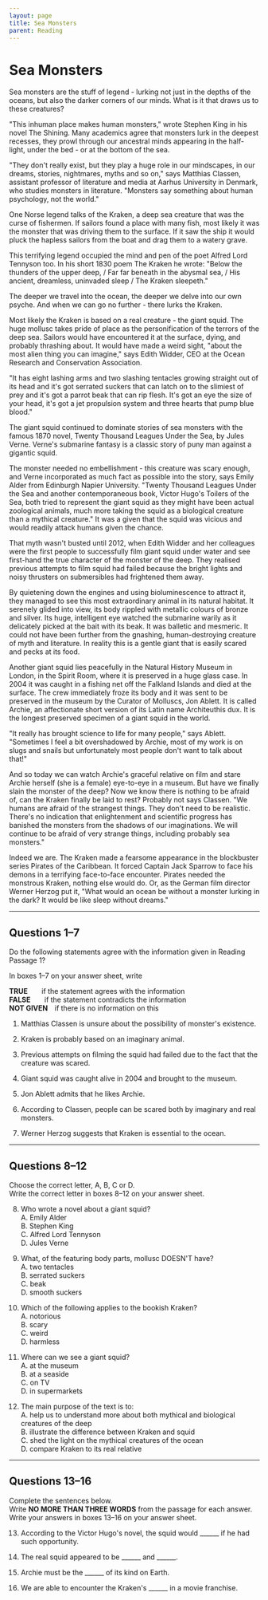 ```yaml
---
layout: page
title: Sea Monsters
parent: Reading
---
```


# Sea Monsters

Sea monsters are the stuff of legend - lurking not just in the depths of the oceans, but also the darker corners of our minds. What is it that draws us to these creatures?

"This inhuman place makes human monsters," wrote Stephen King in his novel The Shining. Many academics agree that monsters lurk in the deepest recesses, they prowl through our ancestral minds appearing in the half-light, under the bed - or at the bottom of the sea.

"They don't really exist, but they play a huge role in our mindscapes, in our dreams, stories, nightmares, myths and so on," says Matthias Classen, assistant professor of literature and media at Aarhus University in Denmark, who studies monsters in literature. "Monsters say something about human psychology, not the world."

One Norse legend talks of the Kraken, a deep sea creature that was the curse of fishermen. If sailors found a place with many fish, most likely it was the monster that was driving them to the surface. If it saw the ship it would pluck the hapless sailors from the boat and drag them to a watery grave.

This terrifying legend occupied the mind and pen of the poet Alfred Lord Tennyson too. In his short 1830 poem The Kraken he wrote: "Below the thunders of the upper deep, / Far far beneath in the abysmal sea, / His ancient, dreamless, uninvaded sleep / The Kraken sleepeth."

The deeper we travel into the ocean, the deeper we delve into our own psyche. And when we can go no further - there lurks the Kraken.

Most likely the Kraken is based on a real creature - the giant squid. The huge mollusc takes pride of place as the personification of the terrors of the deep sea. Sailors would have encountered it at the surface, dying, and probably thrashing about. It would have made a weird sight, "about the most alien thing you can imagine," says Edith Widder, CEO at the Ocean Research and Conservation Association.

"It has eight lashing arms and two slashing tentacles growing straight out of its head and it's got serrated suckers that can latch on to the slimiest of prey and it's got a parrot beak that can rip flesh. It's got an eye the size of your head, it's got a jet propulsion system and three hearts that pump blue blood."

The giant squid continued to dominate stories of sea monsters with the famous 1870 novel, Twenty Thousand Leagues Under the Sea, by Jules Verne. Verne's submarine fantasy is a classic story of puny man against a gigantic squid.

The monster needed no embellishment - this creature was scary enough, and Verne incorporated as much fact as possible into the story, says Emily Alder from Edinburgh Napier University. "Twenty Thousand Leagues Under the Sea and another contemporaneous book, Victor Hugo's Toilers of the Sea, both tried to represent the giant squid as they might have been actual zoological animals, much more taking the squid as a biological creature than a mythical creature." It was a given that the squid was vicious and would readily attack humans given the chance.

That myth wasn't busted until 2012, when Edith Widder and her colleagues were the first people to successfully film giant squid under water and see first-hand the true character of the monster of the deep. They realised previous attempts to film squid had failed because the bright lights and noisy thrusters on submersibles had frightened them away.

By quietening down the engines and using bioluminescence to attract it, they managed to see this most extraordinary animal in its natural habitat. It serenely glided into view, its body rippled with metallic colours of bronze and silver. Its huge, intelligent eye watched the submarine warily as it delicately picked at the bait with its beak. It was balletic and mesmeric. It could not have been further from the gnashing, human-destroying creature of myth and literature. In reality this is a gentle giant that is easily scared and pecks at its food.

Another giant squid lies peacefully in the Natural History Museum in London, in the Spirit Room, where it is preserved in a huge glass case. In 2004 it was caught in a fishing net off the Falkland Islands and died at the surface. The crew immediately froze its body and it was sent to be preserved in the museum by the Curator of Molluscs, Jon Ablett. It is called Archie, an affectionate short version of its Latin name Architeuthis dux. It is the longest preserved specimen of a giant squid in the world.

"It really has brought science to life for many people," says Ablett. "Sometimes I feel a bit overshadowed by Archie, most of my work is on slugs and snails but unfortunately most people don't want to talk about that!"

And so today we can watch Archie's graceful relative on film and stare Archie herself (she is a female) eye-to-eye in a museum. But have we finally slain the monster of the deep? Now we know there is nothing to be afraid of, can the Kraken finally be laid to rest? Probably not says Classen. "We humans are afraid of the strangest things. They don't need to be realistic. There's no indication that enlightenment and scientific progress has banished the monsters from the shadows of our imaginations. We will continue to be afraid of very strange things, including probably sea monsters."

Indeed we are. The Kraken made a fearsome appearance in the blockbuster series Pirates of the Caribbean. It forced Captain Jack Sparrow to face his demons in a terrifying face-to-face encounter. Pirates needed the monstrous Kraken, nothing else would do. Or, as the German film director Werner Herzog put it, "What would an ocean be without a monster lurking in the dark? It would be like sleep without dreams."

---

## Questions 1–7

Do the following statements agree with the information given in Reading Passage 1?

In boxes 1–7 on your answer sheet, write

**TRUE**  if the statement agrees with the information  
**FALSE**  if the statement contradicts the information  
**NOT GIVEN** if there is no information on this

1. Matthias Classen is unsure about the possibility of monster's existence.
    
2. Kraken is probably based on an imaginary animal.
    
3. Previous attempts on filming the squid had failed due to the fact that the creature was scared.
    
4. Giant squid was caught alive in 2004 and brought to the museum.
    
5. Jon Ablett admits that he likes Archie.
    
6. According to Classen, people can be scared both by imaginary and real monsters.
    
7. Werner Herzog suggests that Kraken is essential to the ocean.
    

---

## Questions 8–12

Choose the correct letter, A, B, C or D.  
Write the correct letter in boxes 8–12 on your answer sheet.

8. Who wrote a novel about a giant squid?  
    A. Emily Alder  
    B. Stephen King  
    C. Alfred Lord Tennyson  
    D. Jules Verne
    
9. What, of the featuring body parts, mollusc DOESN'T have?  
    A. two tentacles  
    B. serrated suckers  
    C. beak  
    D. smooth suckers
    
10. Which of the following applies to the bookish Kraken?  
    A. notorious  
    B. scary  
    C. weird  
    D. harmless
    
11. Where can we see a giant squid?  
    A. at the museum  
    B. at a seaside  
    C. on TV  
    D. in supermarkets
    
12. The main purpose of the text is to:  
    A. help us to understand more about both mythical and biological creatures of the deep  
    B. illustrate the difference between Kraken and squid  
    C. shed the light on the mythical creatures of the ocean  
    D. compare Kraken to its real relative
    

---

## Questions 13–16

Complete the sentences below.  
Write **NO MORE THAN THREE WORDS** from the passage for each answer.  
Write your answers in boxes 13–16 on your answer sheet.

13. According to the Victor Hugo's novel, the squid would ______ if he had such opportunity.
    
14. The real squid appeared to be ______ and ______.
    
15. Archie must be the ______ of its kind on Earth.
    
16. We are able to encounter the Kraken's ______ in a movie franchise.
    

